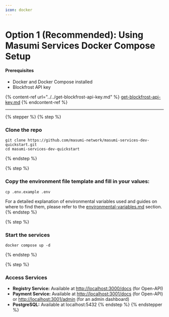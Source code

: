 ```yaml
---
icon: docker
---
```


# Option 1 (Recommended):  Using Masumi Services Docker Compose Setup

#### Prerequisites

* Docker and Docker Compose installed
* Blockfrost API key

{% content-ref url="../../get-blockfrost-api-key.md" %}
[get-blockfrost-api-key.md](../../get-blockfrost-api-key.md)
{% endcontent-ref %}

***

{% stepper %}
{% step %}
### Clone the repo&#x20;

```
git clone https://github.com/masumi-network/masumi-services-dev-quickstart.git
cd masumi-services-dev-quickstart
```
{% endstep %}

{% step %}
### Copy the environment file template and fill in your values:

```
cp .env.example .env
```

For a detailed explanation of environmental variables used and guides on where to find them, please refer to the [environmental-variables.md](../../environmental-variables.md "mention") section.
{% endstep %}

{% step %}
### Start the services

```
docker compose up -d
```
{% endstep %}

{% step %}
### Access Services

* **Registry Service:** Available at [http://localhost:3000/docs](http://localhost:3000/docs) (for Open-API)
* **Payment Service:** Available at [http://localhost:3001/docs](http://localhost:3001/docs) (for Open-API) or [http://localhost:3001/admin](http://localhost:3001/admin) (for an admin dashboard)
* **PostgreSQL:**  Available at localhost:5432
{% endstep %}
{% endstepper %}

